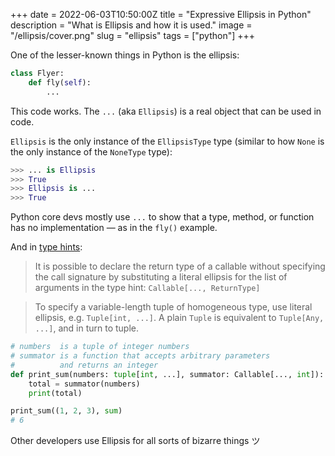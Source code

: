 +++
date = 2022-06-03T10:50:00Z
title = "Expressive Ellipsis in Python"
description = "What is Ellipsis and how it is used."
image = "/ellipsis/cover.png"
slug = "ellipsis"
tags = ["python"]
+++

One of the lesser-known things in Python is the ellipsis:

```python
class Flyer:
    def fly(self):
        ...
```

This code works. The `...` (aka `Ellipsis`) is a real object that can be used in code.

`Ellipsis` is the only instance of the `EllipsisType` type (similar to how `None` is the only instance of the `NoneType` type):

```python
>>> ... is Ellipsis
>>> True
>>> Ellipsis is ...
>>> True
```

Python core devs mostly use `...` to show that a type, method, or function has no implementation — as in the `fly()` example.

And in [type hints](https://docs.python.org/3/library/typing.html):

> It is possible to declare the return type of a callable without specifying the call signature by substituting a literal ellipsis for the list of arguments in the type hint: `Callable[..., ReturnType]`

> To specify a variable-length tuple of homogeneous type, use literal ellipsis, e.g. `Tuple[int, ...]`. A plain `Tuple` is equivalent to `Tuple[Any, ...]`, and in turn to tuple.

```python
# numbers  is a tuple of integer numbers
# summator is a function that accepts arbitrary parameters
#          and returns an integer
def print_sum(numbers: tuple[int, ...], summator: Callable[..., int]):
    total = summator(numbers)
    print(total)

print_sum((1, 2, 3), sum)
# 6
```

Other developers use Ellipsis for all sorts of bizarre things ツ
